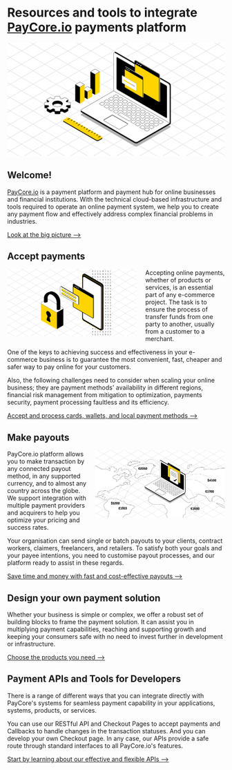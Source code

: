 # Resources and tools to integrate [PayCore.io](https://paycore.io/) payments platform

![Build your payment solution!](images/intro.jpg)

## Welcome!

[PayCore.io](https://paycore.io/) is a payment platform and payment hub for online businesses and financial institutions. With the technical cloud-based infrastructure and tools required to operate an online payment system, we help you to create any payment flow and effectively address complex financial problems in industries.

[Look at the big picture -->](getting-started/platform-overview/)

## Accept payments

<img src="images/secure-payment.png" alt="PayCore Payments" style="width: 300px; float: left; padding-right: 20px;">

Accepting online payments, whether of products or services, is an essential part of any e-commerce project. The task is to ensure the process of transfer funds from one party to another, usually from a customer to a merchant.

One of the keys to achieving success and effectiveness in your e-commerce business is to guarantee the most convenient, fast, cheaper and safer way to pay online for your customers.

Also, the following challenges need to consider when scaling your online business; they are payment methods' availability in different regions, financial risk management from mitigation to optimization, payments security, payment processing faultless and its efficiency.

[Accept and process cards, wallets, and local payment methods -->](getting-started/first-payment/#receiving-your-first-payment)

## Make payouts

<img src="images/payouts-all-over.png" alt="PayCore Payouts" style="width: 300px; float: right; padding-left: 20px;">

PayCore.io platform allows you to make transaction by any connected payout method, in any supported currency, and to almost any country across the globe. We support integration with multiple payment providers and acquirers to help you optimize your pricing and success rates.

Your organisation can send single or batch payouts to your clients, contract workers, claimers, freelancers, and retailers. To satisfy both your goals and your payee intentions, you need to customise payout processes, and our platform ready to assist in these regards.

[Save time and money with fast and cost-effective payouts -->](getting-started/first-payment/#make-your-first-payout)

## Design your own payment solution

Whether your business is simple or complex, we offer a robust set of building blocks to frame the payment solution. It can assist you in multiplying payment capabilities, reaching and supporting growth and keeping your consumers safe with no need to invest further in development or infrastructure.

[Choose the products you need -->](products/)

## Payment APIs and Tools for Developers

There is a range of different ways that you can integrate directly with PayCore's systems for seamless payment capability in your applications, systems, products, or services.

You can use our RESTful API and Checkout Pages to accept payments and Callbacks­ to handle changes in the transaction statuses. And you can develop your own Checkout page. In any case, our APIs provide a safe route through standard interfaces to all PayCore.io's features.

[Start by learning about our effective and flexible APIs -->](integration/)
